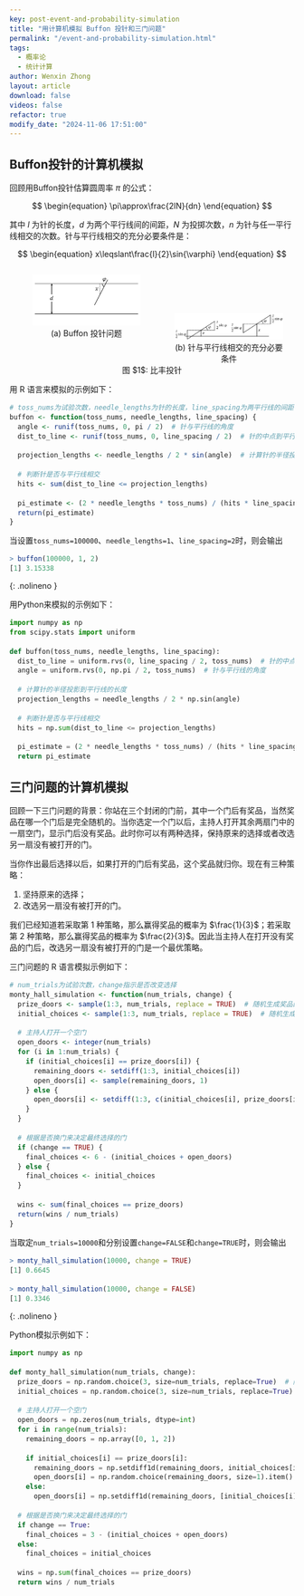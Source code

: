 ```yaml
---
key: post-event-and-probability-simulation
title: "用计算机模拟 Buffon 投针和三门问题"
permalink: "/event-and-probability-simulation.html"
tags:
  - 概率论
  - 统计计算
author: Wenxin Zhong
layout: article
download: false
videos: false
refactor: true
modify_date: "2024-11-06 17:51:00"
---
```


<!--more-->

## Buffon投针的计算机模拟

回顾用Buffon投针估算圆周率 $\pi$ 的公式：

$$
  \begin{equation}
    \pi\approx\frac{2lN}{dn}
  \end{equation}
$$

其中 $l$ 为针的长度，$d$ 为两个平行线间的间距，$N$ 为投掷次数，$n$ 为针与任一平行线相交的次数。针与平行线相交的充分必要条件是：

$$
  \begin{equation}
    x\leqslant\frac{l}{2}\sin{\varphi}
  \end{equation}
$$

<div style="text-align: center;">
   <div style="display: flex; justify-content: center;">
     <figure style="margin-right: 20px; text-align: center; margin-bottom: 0;">
       <img src="/assets/images/picture/event_and_probabity/needle.png" alt="needle" style="width: 300px;">
       <figcaption>(a) Buffon 投针问题</figcaption>
     </figure>
     <figure style="margin-right: 20px; text-align: center; margin-bottom: 0;">
       <img src="/assets/images/picture/event_and_probabity/intersect.png" alt="相交的充要条件" style="width: 300px; margin-top: 68px;">
       <figcaption>(b) 针与平行线相交的充分必要条件</figcaption>
     </figure>
   </div>
   <p style="margin-top: 0;">图 $1$: 比丰投针</p>
</div>

用 R 语言来模拟的示例如下：

```R
# toss_nums为试验次数，needle_lengths为针的长度，line_spacing为两平行线的间距
buffon <- function(toss_nums, needle_lengths, line_spacing) {
  angle <- runif(toss_nums, 0, pi / 2)  # 针与平行线的角度
  dist_to_line <- runif(toss_nums, 0, line_spacing / 2)  # 针的中点到平行线的距离  
  
  projection_lengths <- needle_lengths / 2 * sin(angle)  # 计算针的半径投影到平行线方向的长度
  
  # 判断针是否与平行线相交
  hits <- sum(dist_to_line <= projection_lengths)
  
  pi_estimate <- (2 * needle_lengths * toss_nums) / (hits * line_spacing)
  return(pi_estimate)
}
```

当设置`toss_nums=100000`、`needle_lengths=1`、`line_spacing=2`时，则会输出

```R
> buffon(100000, 1, 2)
[1] 3.15338
```
{: .nolineno }

用Python来模拟的示例如下：

```python
import numpy as np
from scipy.stats import uniform

def buffon(toss_nums, needle_lengths, line_spacing):
  dist_to_line = uniform.rvs(0, line_spacing / 2, toss_nums)  # 针的中点到平行线的距离
  angle = uniform.rvs(0, np.pi / 2, toss_nums)  # 针与平行线的角度

  # 计算针的半径投影到平行线的长度
  projection_lengths = needle_lengths / 2 * np.sin(angle)

  # 判断针是否与平行线相交
  hits = np.sum(dist_to_line <= projection_lengths)

  pi_estimate = (2 * needle_lengths * toss_nums) / (hits * line_spacing)
  return pi_estimate
```

## 三门问题的计算机模拟

回顾一下三门问题的背景：你站在三个封闭的门前，其中一个门后有奖品，当然奖品在哪一个门后是完全随机的。当你选定一个门以后，主持人打开其余两扇门中的一扇空门，显示门后没有奖品。此时你可以有两种选择，保持原来的选择或者改选另一扇没有被打开的门。

当你作出最后选择以后，如果打开的门后有奖品，这个奖品就归你。现在有三种策略：

1. 坚持原来的选择；
2. 改选另一扇没有被打开的门。

我们已经知道若采取第 1 种策略，那么赢得奖品的概率为 $\frac{1}{3}$；若采取第 2 种策略，那么赢得奖品的概率为 $\frac{2}{3}$。因此当主持人在打开没有奖品的门后，改选另一扇没有被打开的门是一个最优策略。

三门问题的 R 语言模拟示例如下：

```R
# num_trials为试验次数，change指示是否改变选择
monty_hall_simulation <- function(num_trials, change) {
  prize_doors <- sample(1:3, num_trials, replace = TRUE)  # 随机生成奖品的位置 (1, 2, 3表示三个门)
  initial_choices <- sample(1:3, num_trials, replace = TRUE)  # 随机生成初始选择的门
  
  # 主持人打开一个空门  
  open_doors <- integer(num_trials)
  for (i in 1:num_trials) {
    if (initial_choices[i] == prize_doors[i]) {
      remaining_doors <- setdiff(1:3, initial_choices[i])
      open_doors[i] <- sample(remaining_doors, 1)
    } else {
      open_doors[i] <- setdiff(1:3, c(initial_choices[i], prize_doors[i]))
    }
  }
  
  # 根据是否换门来决定最终选择的门
  if (change == TRUE) {
    final_choices <- 6 - (initial_choices + open_doors)
  } else {
    final_choices <- initial_choices
  }
  
  wins <- sum(final_choices == prize_doors)
  return(wins / num_trials)
}
```

当取定`num_trials=10000`和分别设置`change=FALSE`和`change=TRUE`时，则会输出

```R
> monty_hall_simulation(10000, change = TRUE)
[1] 0.6645

> monty_hall_simulation(10000, change = FALSE)
[1] 0.3346
```
{: .nolineno }

Python模拟示例如下：

```python
import numpy as np

def monty_hall_simulation(num_trials, change):
  prize_doors = np.random.choice(3, size=num_trials, replace=True)  # 随机生成奖品的门位置 (0, 1, 2表示三个门)
  initial_choices = np.random.choice(3, size=num_trials, replace=True)  # 随机生成初始选择的门

  # 主持人打开一个空门
  open_doors = np.zeros(num_trials, dtype=int)
  for i in range(num_trials):
    remaining_doors = np.array([0, 1, 2])
    
    if initial_choices[i] == prize_doors[i]:
      remaining_doors = np.setdiff1d(remaining_doors, initial_choices[i])
      open_doors[i] = np.random.choice(remaining_doors, size=1).item()
    else:
      open_doors[i] = np.setdiff1d(remaining_doors, [initial_choices[i], prize_doors[i]]).item()

  # 根据是否换门来决定最终选择的门
  if change == True:
    final_choices = 3 - (initial_choices + open_doors)
  else:
    final_choices = initial_choices

  wins = np.sum(final_choices == prize_doors)
  return wins / num_trials
```
